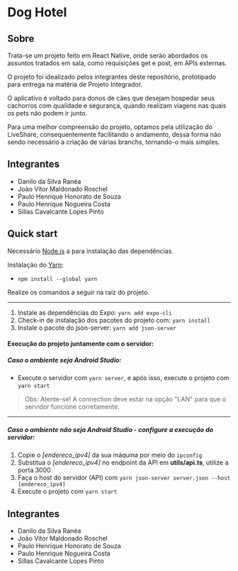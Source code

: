 # Dog Hotel 

## Sobre

Trata-se um projeto feito em React Native, onde serão abordados os assuntos tratados em sala, como requisições get e post, em APIs externas.

O projeto foi idealizado pelos integrantes deste repositório, prototipado para entrega na matéria de Projeto Integrador.

O aplicativo é voltado para donos de cães que desejam hospedar seus cachorros com qualidade e segurança, quando realizam viagens nas quais os pets não podem ir junto.

Para uma melhor compreensão do projeto, optamos pela utilização do LiveShare, consequentemente facilitando o andamento, dessa forma não sendo necessário a criação de várias branchs, tornando-o mais simples.

## Integrantes

- Danilo da Silva Ranéa
- João Vitor Maldonado Roschel
- Paulo Henrique Honorato de Souza
- Paulo Henrique Nogueira Costa
- Sillas Cavalcante Lopes Pinto

## Quick start
Necessário [Node.js](https://nodejs.org/en/) a para instalação das dependências. 

Instalação do  [Yarn](https://classic.yarnpkg.com/lang/en/docs/install/#windows-stable):
- ```npm install --global yarn```

Realize os comandos a seguir na raíz do projeto.
***
1. Instale as dependências do Expo:
```yarn add expo-cli ```
2. Check-in de instalação dos pacotes do projeto com:
```yarn install ```
3. Instale  o pacote do json-server:
```yarn add json-server```

#### Execução do projeto juntamente com o servidor: 

##### Caso o ambiente seja Android Studio:
- Execute o servidor com ```yarn server```, e após isso, execute o projeto com ```yarn start```

> Obs: Atente-se! A connection deve estar na opção "LAN" para que o servidor funcione corretamente.
***
##### Caso o ambiente não seja Android Studio - configure a execução do servidor:
1. Copie o <em>[endereco_ipv4]</em> da sua máquina por meio do
```ipconfig```
2. Substitua o <em>[endereco_ipv4]</em> no endpoint da API em **utils/api.ts**, utilize a porta 3000
3. Faça o host do servidor (API) com
```yarn json-server server.json --host [endereco_ipv4]```
4. Execute o projeto com
```yarn start```

## Integrantes

- Danilo da Silva Ranéa
- João Vitor Maldonado Roschel
- Paulo Henrique Honorato de Souza
- Paulo Henrique Nogueira Costa
- Sillas Cavalcante Lopes Pinto
